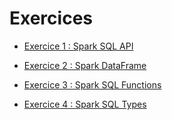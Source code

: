 # Exercices

* [Exercice 1 : Spark SQL API](<https://databricks-prod-cloudfront.cloud.databricks.com/public/4027ec902e239c93eaaa8714f173bcfc/7554031403801075/1251740816011299/7912992298842397/latest.html> )

* [Exercice 2 : Spark DataFrame]( https://databricks-prod-cloudfront.cloud.databricks.com/public/4027ec902e239c93eaaa8714f173bcfc/7554031403801075/1391890899417187/7912992298842397/latest.html )

* [Exercice 3 : Spark SQL Functions ](https://databricks-prod-cloudfront.cloud.databricks.com/public/4027ec902e239c93eaaa8714f173bcfc/7554031403801075/3528211247720557/7912992298842397/latest.html)

* [Exercice 4 : Spark SQL Types](https://databricks-prod-cloudfront.cloud.databricks.com/public/4027ec902e239c93eaaa8714f173bcfc/7554031403801075/3528211247720648/7912992298842397/latest.html)



